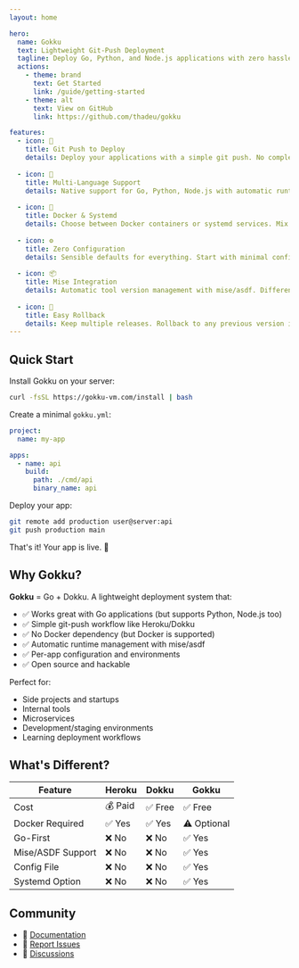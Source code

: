 ```yaml
---
layout: home

hero:
  name: Gokku
  text: Lightweight Git-Push Deployment
  tagline: Deploy Go, Python, and Node.js applications with zero hassle. Like Dokku, but focused on simplicity.
  actions:
    - theme: brand
      text: Get Started
      link: /guide/getting-started
    - theme: alt
      text: View on GitHub
      link: https://github.com/thadeu/gokku

features:
  - icon: 🚀
    title: Git Push to Deploy
    details: Deploy your applications with a simple git push. No complex CI/CD pipelines required.
  
  - icon: 🔧
    title: Multi-Language Support
    details: Native support for Go, Python, Node.js with automatic runtime detection via mise/asdf.
  
  - icon: 🐳
    title: Docker & Systemd
    details: Choose between Docker containers or systemd services. Mix and match per application.
  
  - icon: ⚙️
    title: Zero Configuration
    details: Sensible defaults for everything. Start with minimal config and customize as needed.
  
  - icon: 📦
    title: Mise Integration
    details: Automatic tool version management with mise/asdf. Different versions per app.
  
  - icon: 🔄
    title: Easy Rollback
    details: Keep multiple releases. Rollback to any previous version instantly.
---
```


## Quick Start

Install Gokku on your server:

```bash
curl -fsSL https://gokku-vm.com/install | bash
```

Create a minimal `gokku.yml`:

```yaml
project:
  name: my-app

apps:
  - name: api
    build:
      path: ./cmd/api
      binary_name: api
```

Deploy your app:

```bash
git remote add production user@server:api
git push production main
```

That's it! Your app is live. 🎉

## Why Gokku?

**Gokku** = Go + Dokku. A lightweight deployment system that:

- ✅ Works great with Go applications (but supports Python, Node.js too)
- ✅ Simple git-push workflow like Heroku/Dokku
- ✅ No Docker dependency (but Docker is supported)
- ✅ Automatic runtime management with mise/asdf
- ✅ Per-app configuration and environments
- ✅ Open source and hackable

Perfect for:
- Side projects and startups
- Internal tools
- Microservices
- Development/staging environments
- Learning deployment workflows

## What's Different?

| Feature | Heroku | Dokku | Gokku |
|---------|--------|-------|-------|
| Cost | 💰 Paid | ✅ Free | ✅ Free |
| Docker Required | ✅ Yes | ✅ Yes | ⚠️ Optional |
| Go-First | ❌ No | ❌ No | ✅ Yes |
| Mise/ASDF Support | ❌ No | ❌ No | ✅ Yes |
| Config File | ❌ No | ❌ No | ✅ Yes |
| Systemd Option | ❌ No | ❌ No | ✅ Yes |

## Community

- 📖 [Documentation](/)
- 🐛 [Report Issues](https://github.com/thadeu/gokku/issues)
- 💬 [Discussions](https://github.com/thadeu/gokku/discussions)

